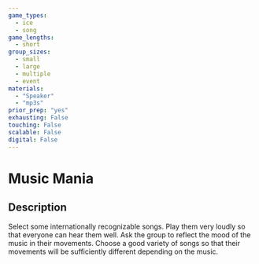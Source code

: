 ```yaml
---
game_types:
  - ice
  - song
game_lengths:
  - short
group_sizes:
  - small
  - large
  - multiple
  - event
materials:
  - "Speaker"
  - "mp3s"
prior_prep: "yes"
exhausting: False
touching: False
scalable: False
digital: False
---
```

# Music Mania

## Description
Select some internationally recognizable songs. Play them very loudly so that everyone can hear them well.
Ask the group to reflect the mood of the music in their movements. Choose a good variety of songs so that their movements will be sufficiently different depending on the music.
